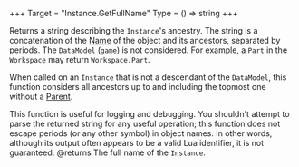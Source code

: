 +++
Target = "Instance.GetFullName"
Type = () => string
+++

Returns a string describing the `Instance`'s ancestry. The string is a concatenation of the [Name](https://developer.roblox.com/api-reference/property/Instance/Name) of the object and its ancestors, separated by periods. The `DataModel` (`game`) is not considered. For example, a `Part` in the `Workspace` may return `Workspace.Part`.When called on an `Instance` that is not a descendant of the `DataModel`, this function considers all ancestors up to and including the topmost one without a [Parent](https://developer.roblox.com/api-reference/property/Instance/Parent).This function is useful for logging and debugging. You shouldn't attempt to parse the returned string for any useful operation; this function does not escape periods (or any other symbol) in object names. In other words, although its output often appears to be a valid Lua identifier, it is not guaranteed.@returns The full name of the `Instance`.